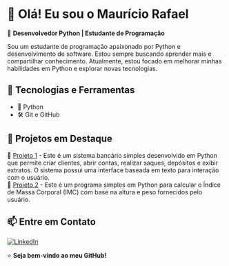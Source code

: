 # 👋 Olá! Eu sou o Maurício Rafael

🎯 **Desenvolvedor Python | Estudante de Programação**  

Sou um estudante de programação apaixonado por Python e desenvolvimento de software. Estou sempre buscando aprender mais e compartilhar conhecimento. Atualmente, estou focado em melhorar minhas habilidades em Python e explorar novas tecnologias.

## 🔧 **Tecnologias e Ferramentas**  
- 🐍 Python
- 🛠️ Git e GitHub  

## 🚀 **Projetos em Destaque**  
🔹 [Projeto 1](https://github.com/Mauricioosu/sistema_bancario) - Este é um sistema bancário simples desenvolvido em Python que permite criar clientes, abrir contas, realizar saques, depósitos e exibir extratos. O sistema possui uma interface baseada em texto para interação com o usuário.  
🔹 [Projeto 2](https://github.com/Mauricioosu/Calculadora_IMC) - Este é um programa simples em Python para calcular o Índice de Massa Corporal (IMC) com base na altura e peso fornecidos pelo usuário.

## 📫 **Entre em Contato**  
[![LinkedIn](https://img.shields.io/badge/LinkedIn-000?style=for-the-badge&logo=linkedin&logoColor=0A66C2)]((https://www.linkedin.com/in/mauricioosu/))    

⭐ **Seja bem-vindo ao meu GitHub!**  

